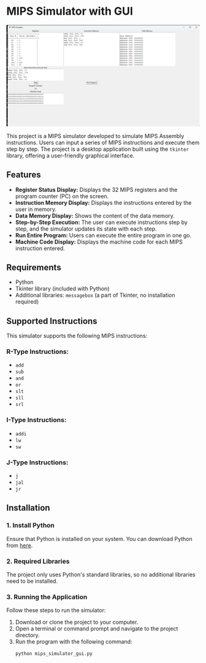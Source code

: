 
# MIPS Simulator with GUI
![Ekran Görüntüsü](corg_proje/images/img.png)

This project is a MIPS simulator developed to simulate MIPS Assembly instructions. Users can input a series of MIPS instructions and execute them step by step. The project is a desktop application built using the `tkinter` library, offering a user-friendly graphical interface.

## Features

- **Register Status Display:** Displays the 32 MIPS registers and the program counter (PC) on the screen.
- **Instruction Memory Display:** Displays the instructions entered by the user in memory.
- **Data Memory Display:** Shows the content of the data memory.
- **Step-by-Step Execution:** The user can execute instructions step by step, and the simulator updates its state with each step.
- **Run Entire Program:** Users can execute the entire program in one go.
- **Machine Code Display:** Displays the machine code for each MIPS instruction entered.

## Requirements

- Python 
- Tkinter library (included with Python)
- Additional libraries: `messagebox` (a part of Tkinter, no installation required)

## Supported Instructions

This simulator supports the following MIPS instructions:

### R-Type Instructions:
- `add`
- `sub`
- `and`
- `or`
- `slt`
- `sll`
- `srl`


### I-Type Instructions:
- `addi`
- `lw`
- `sw`

### J-Type Instructions:
- `j`
- `jal`
- `jr`

## Installation

### 1. Install Python
Ensure that Python is installed on your system. You can download Python from [here](https://www.python.org/downloads/).

### 2. Required Libraries
The project only uses Python's standard libraries, so no additional libraries need to be installed.

### 3. Running the Application
Follow these steps to run the simulator:

1. Download or clone the project to your computer.
2. Open a terminal or command prompt and navigate to the project directory.
3. Run the program with the following command:
   ```bash
   python mips_simulator_gui.py
   ```


